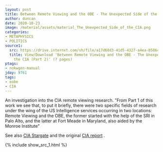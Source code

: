 ```yaml
---
layout: post
title: Between Remote Viewing and the OBE - The Unexpected Side of the CIA (Part 2)
author: duncan
date: 2020-10-23
image: /material/assets/material_The_Unexpected_Side_of_the_CIA.png
categories:
- METAPHYSICS
- POLITICS
source1:
  src: https://drive.internxt.com/sh/file/a17d68d3-41d5-4327-a4ea-8586c83e70ea/2bad866e6989519411db1d25e47c3649b00e2a8ebfbab426bbc63ad34a714d54
  title: View/Download 'Between Remote Viewing and the OBE - The Unexpected Side of
    the CIA (Part 2)' (7 pages)
ptags:
- nokwgen-manual
jday: 9761
tags:
- oobe
- CIA
---
```


An investigation into the CIA remote viewing research. "From Part 1 of this work we see that, to put it briefly, there were two specific fields of research under the wing of the US Intelligence services occurring in two locations: Remote Viewing and the OBE, the former started with the help of the SRI in Palo Alto, and the latter at Fort Meade in Maryland, also aided by the Monroe Institute"

<!--more-->

See also [CIA Stargate](/videos/CIA-stargate.html) and the original [CIA report](/material/material_CIA-page25.html) .

{% include show_src_1.html %}


